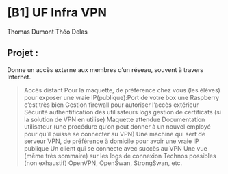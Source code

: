 # [B1] UF Infra VPN
Thomas Dumont
Théo Delas

## Projet : 

Donne un accès externe aux membres d’un réseau, souvent à travers Internet.

> Accès distant
  >Pour la maquette, de préférence chez vous (les élèves)
  >pour exposer une vraie IP(publique):Port de votre box
  >une Raspberry c’est très bien
>Gestion firewall
  >pour autoriser l’accès extérieur
>Sécurité
  >authentification des utilisateurs
  >logs
  >gestion de certificats (si la solution de VPN en utilise)
>Maquette attendue
  >Documentation utilisateur (une procédure qu’on peut donner à un nouvel employé pour qu’il puisse se connecter au VPN)
  >Une machine qui sert de serveur VPN, de préférence à domicile pour avoir une vraie IP publique
  >Un client qui se connecte avec succès au VPN
  >Une vue (même très sommaire) sur les logs de connexion
>Technos possibles (non exhaustif)
  >OpenVPN, OpenSwan, StrongSwan, etc.
